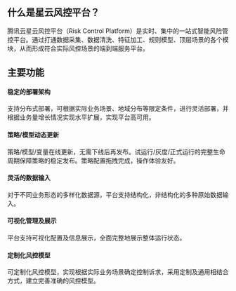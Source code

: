 ## 什么是星云风控平台？
腾讯云星云风控平台（Risk Control Platform）是实时、集中的一站式智能风险管控平台。通过打通数据采集、数据清洗、特征加工、规则模型、顶层场景的各个模块，从而形成符合实际风控场景的端到端服务平台。

## 主要功能
#### 稳定的部署架构
支持分布式部署，可根据实际业务场景、地域分布等限定条件，进行灵活部署，并根据业务量增长情况实现水平扩展，实现平台高可用。

#### 策略/模型动态更新
策略/模型/变量在线更新，无需下线后再发布。试运行/灰度/正式运行的完整生命周期保障策略的稳定发布。策略配置拖拽完成，操作体验友好。

#### 灵活的数据输入
对于不同业务形态的多样化数据源，平台支持结构化，非结构化的多种原始数据输入。

#### 可视化管理及展示
平台支持可视化配置及信息展示，全面完整地展示整体运行状态。

#### 定制化风控模型
可定制化风控模型，实现根据实际业务场景确定控制诉求，采用定制及通用相结合方式，建立完善准确的风控模型。
